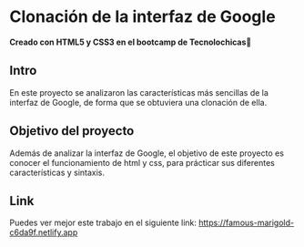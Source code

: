 # Clonación de la interfaz de Google
**Creado con HTML5 y CSS3 en el bootcamp de Tecnolochicas💜**

## Intro
En este proyecto se analizaron las características más sencillas de la interfaz de Google, de forma que se obtuviera una clonación de ella.  

## Objetivo del proyecto
Además de analizar la interfaz de Google, el objetivo de este proyecto es conocer el funcionamiento de html y css, para prácticar sus diferentes características y sintaxis.

## Link
Puedes ver mejor este trabajo en el siguiente link: https://famous-marigold-c6da9f.netlify.app
